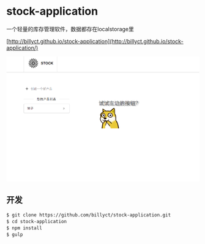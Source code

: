 
# stock-application
一个轻量的库存管理软件，数据都存在localstorage里

[http://billyct.github.io/stock-application](http://billyct.github.io/stock-application/)

![stock-application](./screenshot.png)


## 开发

```bash
$ git clone https://github.com/billyct/stock-application.git
$ cd stock-application
$ npm install
$ gulp
```
